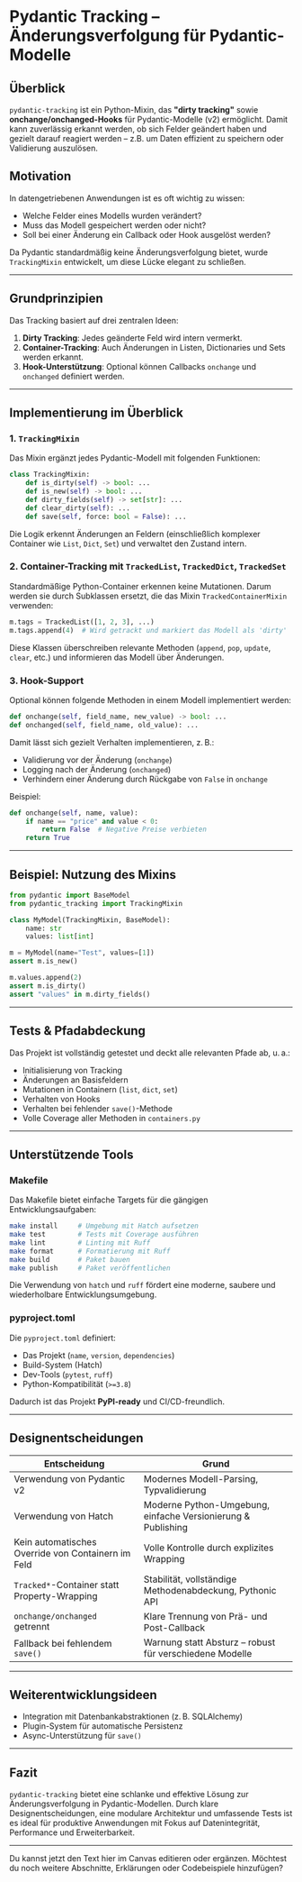 # Pydantic Tracking – Änderungsverfolgung für Pydantic-Modelle

## Überblick

`pydantic-tracking` ist ein Python-Mixin, das **"dirty tracking"** sowie **onchange/onchanged-Hooks** für Pydantic-Modelle (v2) ermöglicht. Damit kann zuverlässig erkannt werden, ob sich Felder geändert haben und gezielt darauf reagiert werden – z.B. um Daten effizient zu speichern oder Validierung auszulösen.

## Motivation

In datengetriebenen Anwendungen ist es oft wichtig zu wissen:

* Welche Felder eines Modells wurden verändert?
* Muss das Modell gespeichert werden oder nicht?
* Soll bei einer Änderung ein Callback oder Hook ausgelöst werden?

Da Pydantic standardmäßig keine Änderungsverfolgung bietet, wurde `TrackingMixin` entwickelt, um diese Lücke elegant zu schließen.

---

## Grundprinzipien

Das Tracking basiert auf drei zentralen Ideen:

1. **Dirty Tracking**: Jedes geänderte Feld wird intern vermerkt.
2. **Container-Tracking**: Auch Änderungen in Listen, Dictionaries und Sets werden erkannt.
3. **Hook-Unterstützung**: Optional können Callbacks `onchange` und `onchanged` definiert werden.

---

## Implementierung im Überblick

### 1. `TrackingMixin`

Das Mixin ergänzt jedes Pydantic-Modell mit folgenden Funktionen:

```python
class TrackingMixin:
    def is_dirty(self) -> bool: ...
    def is_new(self) -> bool: ...
    def dirty_fields(self) -> set[str]: ...
    def clear_dirty(self): ...
    def save(self, force: bool = False): ...
```

Die Logik erkennt Änderungen an Feldern (einschließlich komplexer Container wie `List`, `Dict`, `Set`) und verwaltet den Zustand intern.

### 2. Container-Tracking mit `TrackedList`, `TrackedDict`, `TrackedSet`

Standardmäßige Python-Container erkennen keine Mutationen. Darum werden sie durch Subklassen ersetzt, die das Mixin `TrackedContainerMixin` verwenden:

```python
m.tags = TrackedList([1, 2, 3], ...)
m.tags.append(4)  # Wird getrackt und markiert das Modell als 'dirty'
```

Diese Klassen überschreiben relevante Methoden (`append`, `pop`, `update`, `clear`, etc.) und informieren das Modell über Änderungen.

### 3. Hook-Support

Optional können folgende Methoden in einem Modell implementiert werden:

```python
def onchange(self, field_name, new_value) -> bool: ...
def onchanged(self, field_name, old_value): ...
```

Damit lässt sich gezielt Verhalten implementieren, z. B.:

* Validierung vor der Änderung (`onchange`)
* Logging nach der Änderung (`onchanged`)
* Verhindern einer Änderung durch Rückgabe von `False` in `onchange`

Beispiel:

```python
def onchange(self, name, value):
    if name == "price" and value < 0:
        return False  # Negative Preise verbieten
    return True
```

---

## Beispiel: Nutzung des Mixins

```python
from pydantic import BaseModel
from pydantic_tracking import TrackingMixin

class MyModel(TrackingMixin, BaseModel):
    name: str
    values: list[int]

m = MyModel(name="Test", values=[1])
assert m.is_new()

m.values.append(2)
assert m.is_dirty()
assert "values" in m.dirty_fields()
```

---

## Tests & Pfadabdeckung

Das Projekt ist vollständig getestet und deckt alle relevanten Pfade ab, u. a.:

* Initialisierung von Tracking
* Änderungen an Basisfeldern
* Mutationen in Containern (`list`, `dict`, `set`)
* Verhalten von Hooks
* Verhalten bei fehlender `save()`-Methode
* Volle Coverage aller Methoden in `containers.py`

---

## Unterstützende Tools

### Makefile

Das Makefile bietet einfache Targets für die gängigen Entwicklungsaufgaben:

```bash
make install     # Umgebung mit Hatch aufsetzen
make test        # Tests mit Coverage ausführen
make lint        # Linting mit Ruff
make format      # Formatierung mit Ruff
make build       # Paket bauen
make publish     # Paket veröffentlichen
```

Die Verwendung von `hatch` und `ruff` fördert eine moderne, saubere und wiederholbare Entwicklungsumgebung.

### pyproject.toml

Die `pyproject.toml` definiert:

* Das Projekt (`name`, `version`, `dependencies`)
* Build-System (Hatch)
* Dev-Tools (`pytest`, `ruff`)
* Python-Kompatibilität (`>=3.8`)

Dadurch ist das Projekt **PyPI-ready** und CI/CD-freundlich.

---

## Designentscheidungen

| Entscheidung                                       | Grund                                                        |
| -------------------------------------------------- | ------------------------------------------------------------ |
| Verwendung von Pydantic v2                         | Modernes Modell-Parsing, Typvalidierung                      |
| Verwendung von Hatch                               | Moderne Python-Umgebung, einfache Versionierung & Publishing |
| Kein automatisches Override von Containern im Feld | Volle Kontrolle durch explizites Wrapping                    |
| `Tracked*`-Container statt Property-Wrapping       | Stabilität, vollständige Methodenabdeckung, Pythonic API     |
| `onchange/onchanged` getrennt                      | Klare Trennung von Prä- und Post-Callback                    |
| Fallback bei fehlendem `save()`                    | Warnung statt Absturz – robust für verschiedene Modelle      |

---

## Weiterentwicklungsideen

* Integration mit Datenbankabstraktionen (z. B. SQLAlchemy)
* Plugin-System für automatische Persistenz
* Async-Unterstützung für `save()`

---

## Fazit

`pydantic-tracking` bietet eine schlanke und effektive Lösung zur Änderungsverfolgung in Pydantic-Modellen. Durch klare Designentscheidungen, eine modulare Architektur und umfassende Tests ist es ideal für produktive Anwendungen mit Fokus auf Datenintegrität, Performance und Erweiterbarkeit.

---

Du kannst jetzt den Text hier im Canvas editieren oder ergänzen.
Möchtest du noch weitere Abschnitte, Erklärungen oder Codebeispiele hinzufügen?

